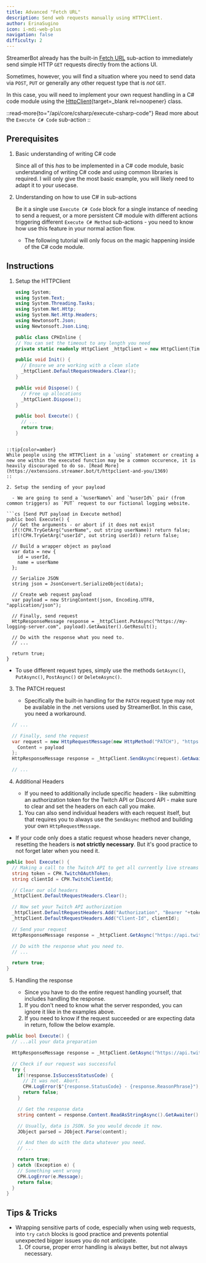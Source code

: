 ```yaml
---
title: Advanced "Fetch URL"
description: Send web requests manually using HTTPClient.
author: ErinaSugino
icon: i-mdi-web-plus
navigation: false
difficulty: 2
---
```


StreamerBot already has the built-in [Fetch URL](/api/sub-actions/core/network/fetch-url) sub-action to immediately send simple HTTP `GET` requests directly from the actions UI.

Sometimes, however, you will find a situation where you need to send data via `POST`, `PUT` or generally any other request type that is *not* `GET`.

In this case, you will need to implement your own request handling in a C# code module using the [HttpClient](https://learn.microsoft.com/en-us/dotnet/api/system.net.http.httpclient?view=net-9.0){target=_blank rel=noopener} class.

::read-more{to="/api/core/csharp/execute-csharp-code"}
Read more about the `Execute C# Code` sub-action
::

## Prerequisites

1. Basic understanding of writing C# code

    Since all of this *has* to be implemented in a C# code module, basic understanding of writing C# code and using common libraries is required. I will only give the most basic example, you will likely need to adapt it to your usecase.

2. Understanding on how to use C# in sub-actions

    Be it a single use `Execute C# Code` block for a single instance of needing to send a request, or a more persistent C# module with different actions triggering different `Execute C# Method` sub-actions - you need to know how use this feature in your normal action flow.

    - The following tutorial will only focus on the magic happening inside of the C# code module.

## Instructions

1. Setup the HTTPClient

    ```cs [Basic Setup]
    using System;
    using System.Text;
    using System.Threading.Tasks;
    using System.Net.Http;
    using System.Net.Http.Headers;
    using Newtonsoft.Json;
    using Newtonsoft.Json.Linq;

    public class CPHInline {
    // You can set the timeout to any length you need
    private static readonly HttpClient _httpClient = new HttpClient{Timeout = TimeSpan.FromSeconds(30)};

    public void Init() {
      // Ensure we are working with a clean slate
      _httpClient.DefaultRequestHeaders.Clear();
    }

    public void Dispose() {
      // Free up allocations
      _httpClient.Dispose();
    }

    public bool Execute() {
      // ...
      return true;
    }
  ```

  ::tip{color=amber}
  While people using the HTTPClient in a `using` statement or creating a new one within the executed function may be a common occurence, it is heavily discouraged to do so. [Read More](https://extensions.streamer.bot/t/httpclient-and-you/1369)
  ::

2. Setup the sending of your payload

    - We are going to send a `%userName%` and `%userId%` pair (from common triggers) as `PUT` request to our fictional logging website.

  ```cs [Send PUT payload in Execute method]
  public bool Execute() {
    // Get the arguments - or abort if it does not exist
    if(!CPH.TryGetArg("userName", out string userName)) return false;
    if(!CPH.TryGetArg("userId", out string userId)) return false;

    // Build a wrapper object as payload
    var data = new {
      id = userId,
      name = userName
    };

    // Serialize JSON
    string json = JsonConvert.SerializeObject(data);

    // Create web request payload
    var payload = new StringContent(json, Encoding.UTF8, "application/json");

    // Finally, send request
    HttpResponseMessage response = _httpClient.PutAsync("https://my-logging-server.com", payload).GetAwaiter().GetResult();

    // Do with the response what you need to.
    // ...

    return true;
  }
  ```

  - To use different request types, simply use the methods `GetAsync()`, `PutAsync()`, `PostAsync()` or `DeleteAsync()`.

3. The PATCH request

    - Specifically the built-in handling for the `PATCH` request type may not be available in the .net versions used by StreamerBot. In this case, you need a workaround.

  ```cs [PATCH workaround]
    // ...

    // Finally, send the request
    var request = new HttpRequestMessage(new HttpMethod("PATCH"), "https://my-logging-server.com"){
      Content = payload
    };
    HttpResponseMessage response = _httpClient.SendAsync(request).GetAwaiter().GetResult();

    // ...
  ```

4. Additional Headers

    - If you need to additionally include specific headers - like submitting an authorization token for the Twitch API or Discord API - make sure to clear and set the headers on each call you make.
    1. You can also send individual headers with each request itself, but that requires you to always use the `SendAsync` method and building your own `HttpRequestMessage`.

  - If your code only does a static request whose headers never change, resetting the headers is **not strictly necessary**. But it's good practice to not forget later when you need it.

  ```cs [Header management]
  public bool Execute() {
    // Making a call to the Twitch API to get all currently live streams
    string token = CPH.TwitchOAuthToken;
    string clientId = CPH.TwitchClientId;

    // Clear our old headers
    _httpClient.DefaultRequestHeaders.Clear();

    // Now set your Twitch API authorization
    _httpClient.DefaultRequestHeaders.Add("Authorization", "Bearer "+token);
    _httpClient.DefaultRequestHeaders.Add("Client-Id", clientId);

    // Send your request
    HttpResponseMessage response = _httpClient.GetAsync("https://api.twitch.tv/helix/streams").GetAwaiter().GetResult();

    // Do with the response what you need to.
    // ...

    return true;
  }
  ```

5. Handling the response

    - Since you have to do the entire request handling yourself, that includes handling the response.
    1. If you don't need to know what the server responded, you can ignore it like in the examples above.
    2. If you need to know if the request succeeded or are expecting data in return, follow the below example.

  ```cs [Response handling]
  public bool Execute() {
    // ...all your data preparation

    HttpResponseMessage response = _httpClient.GetAsync("https://api.twitch.tv/helix/streams").GetAwaiter().GetResult();

    // Check if our request was successful
    try {
      if(!response.IsSuccessStatusCode) {
        // It was not. Abort.
        CPH.LogError($"{response.StatusCode} - {response.ReasonPhrase}");
        return false;
      }

      // Get the response data
      string content = response.Content.ReadAsStringAsync().GetAwaiter().GetResult();

      // Usually, data is JSON. So you would decode it now.
      JObject parsed = JObject.Parse(content);

      // And then do with the data whatever you need.
      // ...

      return true;
    } catch (Exception e) {
      // Something went wrong
      CPH.LogError(e.Message);
      return false;
    }
  }
  ```

## Tips & Tricks

- Wrapping sensitive parts of code, especially when using web requests, into `try` `catch` blocks is good practice and prevents potential unexpected bigger issues you do not anticipate.
  1. Of course, proper error handling is always better, but not always necessary.